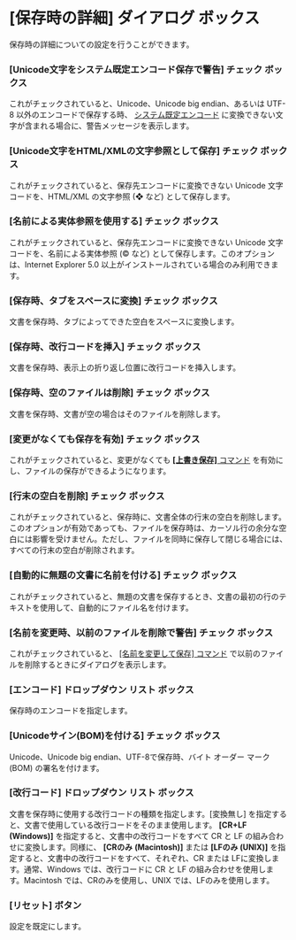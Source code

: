 # \[保存時の詳細\] ダイアログ ボックス

保存時の詳細についての設定を行うことができます。

### \[Unicode文字をシステム既定エンコード保存で警告\] チェック ボックス

これがチェックされていると、Unicode、Unicode big endian、あるいは UTF-8 以外のエンコードで保存する時、 [システム既定エンコード](../../../../glossary/systemdefaultencoding) に変換できない文字が含まれる場合に、警告メッセージを表示します。

### \[Unicode文字をHTML/XMLの文字参照として保存\] チェック ボックス

これがチェックされていると、保存先エンコードに変換できない Unicode 文字コードを、HTML/XML の文字参照 (&#10070; など)
として保存します。

### \[名前による実体参照を使用する\] チェック ボックス

これがチェックされていると、保存先エンコードに変換できない Unicode 文字コードを、名前による実体参照 (&copy; など)
として保存します。このオプションは、Internet Explorer 5.0 以上がインストールされている場合のみ利用できます。

### \[保存時、タブをスペースに変換\] チェック ボックス

文書を保存時、タブによってできた空白をスペースに変換します。

### \[保存時、改行コードを挿入\] チェック ボックス

文書を保存時、表示上の折り返し位置に改行コードを挿入します。

### \[保存時、空のファイルは削除\] チェック ボックス

文書を保存時、文書が空の場合はそのファイルを削除します。

### \[変更がなくても保存を有効\] チェック ボックス

これがチェックされていると、変更がなくても [**\[上書き保存\]** コマンド](../../../../cmd/file/file_save) を有効にし、ファイルの保存ができるようになります。

### \[行末の空白を削除\] チェック ボックス

これがチェックされていると、保存時に、文書全体の行末の空白を削除します。このオプションが有効であっても、ファイルを保存時は、カーソル行の余分な空白には影響を受けません。ただし、ファイルを同時に保存して閉じる場合には、すべての行末の空白が削除されます。

### \[自動的に無題の文書に名前を付ける\] チェック ボックス

これがチェックされていると、無題の文書を保存するとき、文書の最初の行のテキストを使用して、自動的にファイル名を付けます。

### \[名前を変更時、以前のファイルを削除で警告\] チェック ボックス

これがチェックされていると、 [\[名前を変更して保存\] コマンド](../../../../cmd/file/file_save_rename) で以前のファイルを削除するときにダイアログを表示します。

### \[エンコード\] ドロップダウン リスト ボックス

保存時のエンコードを指定します。

### \[Unicodeサイン(BOM)を付ける\] チェック ボックス

Unicode、Unicode big endian、UTF-8で保存時、バイト オーダー マーク (BOM) の署名を付けます。

### \[改行コード\] ドロップダウン リスト ボックス

文書を保存時に使用する改行コードの種類を指定します。\[変換無し\] を指定すると、文書で使用している改行コードをそのまま使用します。 **\[CR+LF**
**(Windows)\]** を指定すると、文書中の改行コードをすべて CR と LF の組み合わせに変換します。同様に、 **\[CRのみ**
**(Macintosh)\]** または **\[LFのみ (UNIX)\]**
を指定すると、文書中の改行コードをすべて、それぞれ、CR または LFに変換します。通常、Windows では、改行コードに CR と LF
の組み合わせを使用します。Macintosh では、CRのみを使用し、UNIX では、LFのみを使用します。

### \[リセット\] ボタン

設定を既定にします。
